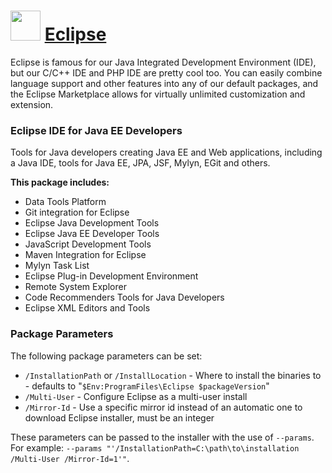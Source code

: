 # <img src="https://cdn.jsdelivr.net/gh/Thilas/chocolatey-packages@8e49b572ba0d78626a9cff9c09d932d76274795b/eclipse/icon.png" width="48" height="48"/> [Eclipse](https://community.chocolatey.org/packages/eclipse)

Eclipse is famous for our Java Integrated Development Environment (IDE), but our C/C++ IDE and PHP IDE are pretty cool too. You can easily combine language support and other features into any of our default packages, and the Eclipse Marketplace allows for virtually unlimited customization and extension.

### Eclipse IDE for Java EE Developers
Tools for Java developers creating Java EE and Web applications, including a Java IDE, tools for Java EE, JPA, JSF, Mylyn, EGit and others.

**This package includes:**

* Data Tools Platform
* Git integration for Eclipse
* Eclipse Java Development Tools
* Eclipse Java EE Developer Tools
* JavaScript Development Tools
* Maven Integration for Eclipse
* Mylyn Task List
* Eclipse Plug-in Development Environment
* Remote System Explorer
* Code Recommenders Tools for Java Developers
* Eclipse XML Editors and Tools

### Package Parameters
The following package parameters can be set:

* `/InstallationPath` or `/InstallLocation` - Where to install the binaries to - defaults to "`$Env:ProgramFiles\Eclipse $packageVersion`"
* `/Multi-User` - Configure Eclipse as a multi-user install
* `/Mirror-Id` - Use a specific mirror id instead of an automatic one to download Eclipse installer, must be an integer

These parameters can be passed to the installer with the use of `--params`.
For example: `--params "'/InstallationPath=C:\path\to\installation /Multi-User /Mirror-Id=1'"`.
